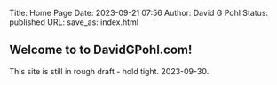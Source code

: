 Title: Home Page
Date: 2023-09-21 07:56
Author: David G Pohl
Status: published
URL:
save_as: index.html

## Welcome to to DavidGPohl.com!

This site is still in rough draft - hold tight.  2023-09-30.